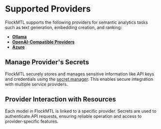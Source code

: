 # Supported Providers

FlockMTL supports the following providers for semantic analytics tasks such as text generation, embedding creation, and ranking:

- [**Ollama**](/docs/supported-providers/ollama)
- [**OpenAI-Compatible Providers**](/docs/supported-providers/openai)
- [**Azure**](/docs/supported-providers/azure)

## Manage Provider's Secrets

FlockMTL securely stores and manages sensitive information like API keys and credentials using the [secret manager](/docs/resource-management/secret-management). This enables secure integration with multiple service providers.

## Provider Interaction with Resources

Each model in FlockMTL is linked to a specific provider. Secrets are used to authenticate API requests, ensuring reliable operation and access to provider-specific features.
